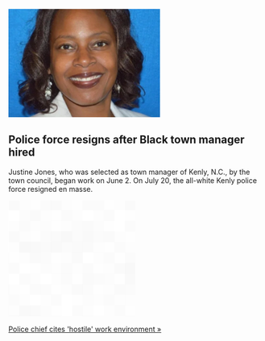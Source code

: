 
![Police force resigns after Black town manager hired](./20220726060225.png)
## Police force resigns after Black town manager hired

Justine Jones, who was selected as town manager of Kenly, N.C., by the town council, began work on June 2. On July 20, the all-white Kenly police force resigned en masse.

![pic](../square_bg.png)

[Police chief cites 'hostile' work environment »](https://www.yahoo.com/news/a-north-carolina-city-hired-a-black-town-manager-then-its-entire-police-force-resigned-224423896.html)

